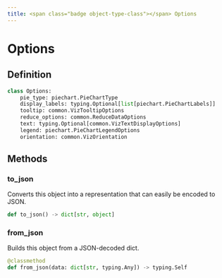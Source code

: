 ```yaml
---
title: <span class="badge object-type-class"></span> Options
---
```

# <span class="badge object-type-class"></span> Options

## Definition

```python
class Options:
    pie_type: piechart.PieChartType
    display_labels: typing.Optional[list[piechart.PieChartLabels]]
    tooltip: common.VizTooltipOptions
    reduce_options: common.ReduceDataOptions
    text: typing.Optional[common.VizTextDisplayOptions]
    legend: piechart.PieChartLegendOptions
    orientation: common.VizOrientation
```
## Methods

### <span class="badge object-method"></span> to_json

Converts this object into a representation that can easily be encoded to JSON.

```python
def to_json() -> dict[str, object]
```

### <span class="badge object-method"></span> from_json

Builds this object from a JSON-decoded dict.

```python
@classmethod
def from_json(data: dict[str, typing.Any]) -> typing.Self
```

